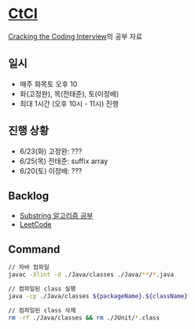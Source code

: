# [CtCI](https://github.com/careercup/CtCI-6th-Edition)

[Cracking the Coding Interview](http://www.yes24.com/Product/Goods/44305533)의 공부 자료

## 일시

- 매주 화목토 오후 10
- 화(고정완), 목(전태준), 토(이정배)
- 최대 1시간 (오후 10시 - 11시) 진행

## 진행 상황

- 6/23(화) 고정완: ???
- 6/25(목) 전태준: suffix array
- 6/20(토) 이정배: ???

## Backlog

- [Substring 알고리즘 공부](http://1ambda.github.io/algorithm/algorithm-part2-4/)
- [LeetCode](https://leetcode.com/explore/featured/card/top-interview-questions-easy)

## Command

```sh
// 자바 컴파일
javac -Xlint -d ./Java/classes ./Java/**/*.java

// 컴파일된 class 실행
java -cp ./Java/classes ${packageName}.${className}

// 컴파일된 class 삭제
rm -rf ./Java/classes && rm ./JUnit/*.class
```

